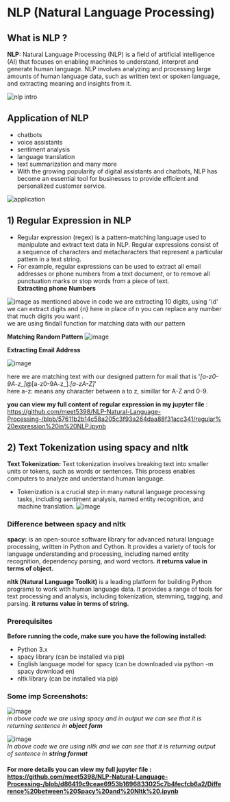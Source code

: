 # NLP (Natural Language Processing) 
## What is NLP ? 
  **NLP:**  Natural Language Processing (NLP) is a field of artificial intelligence (AI) that focuses on enabling machines to understand, interpret and generate human language. NLP involves analyzing and processing large amounts of human language data, such as written text or spoken language, and extracting meaning and insights from it.
  
![nlp intro](https://user-images.githubusercontent.com/108387640/235370167-a1108686-e83d-48de-b9a5-dff0df160cfc.png)


## **Application of NLP**
* chatbots
* voice assistants
* sentiment analysis
* language translation
* text summarization and many more 
* With the growing popularity of digital assistants and chatbots, NLP has become an essential tool for businesses to provide efficient and personalized customer service.

![application](https://user-images.githubusercontent.com/108387640/235370203-6c3cb8c3-18e5-443b-b43d-f2111075c8ba.jpg)


## 1) **Regular Expression in NLP**
* Regular expression (regex) is a pattern-matching language used to manipulate and extract text data in NLP. Regular expressions consist of a sequence of characters and metacharacters that represent a particular pattern in a text string.
* For example, regular expressions can be used to extract all email addresses or phone numbers from a text document, or to remove all punctuation marks or stop words from a piece of text.<br>
**Extracting phone Numbers**

![image](https://user-images.githubusercontent.com/108387640/235370494-d71dc92b-e200-4504-8fb0-e4c71b83cc34.png)
as mentioned above in code we are extracting 10 digits, using '\d' we can extract digits and {n} here in place of n you can replace any number that much digits you want .<br>
we are using findall function for matching data with our pattern

**Matching Random Pattern**
![image](https://user-images.githubusercontent.com/108387640/235370776-8d39fa89-d890-4697-9754-0ba5f7de38f8.png)

**Extracting Email Address**

![image](https://user-images.githubusercontent.com/108387640/235371584-c403348a-d2d5-42bd-9d71-bf7c7c29757b.png)


here we are matching text with our designed pattern for mail that is '*[a-z0-9A-z_]*@[a-z0-9A-z_]*\.[a-zA-Z]*' <br> here a-z: means any character between a to z, simillar for A-Z and 0-9.<br>


**you can view my full content of regular expression in my jupyter file** : <br> https://github.com/meet5398/NLP-Natural-Language-Processing-/blob/57611b2b14c58a205c3f93a264daa88f31acc341/regular%20expression%20in%20NLP.ipynb

## 2) **Text Tokenization using spacy and nltk**
**Text Tokenization:** Text tokenization involves breaking text into smaller units or tokens, such as words or sentences. This process enables computers to analyze and understand human language. 
* Tokenization is a crucial step in many natural language processing tasks, including sentiment analysis, named entity recognition, and machine translation.
![image](https://user-images.githubusercontent.com/108387640/236672881-7bfc98b6-163e-4d26-943a-e085fc34492f.png)

### Difference between spacy and nltk
**spacy:** is an open-source software library for advanced natural language processing, written in Python and Cython. It provides a variety of tools for language understanding and processing, including named entity recognition, dependency parsing, and word vectors. **it returns value in terms of object.**<br>

**nltk (Natural Language Toolkit)** is a leading platform for building Python programs to work with human language data. It provides a range of tools for text processing and analysis, including tokenization, stemming, tagging, and parsing. **it returns value in terms of string.**

### Prerequisites
**Before running the code, make sure you have the following installed:**
* Python 3.x
* spacy library (can be installed via pip)
* English language model for spacy (can be downloaded via python -m spacy download en)
* nltk library (can be installed via pip)

### Some imp Screenshots:
![image](https://user-images.githubusercontent.com/108387640/236673197-be8d172b-a3e2-4a4e-a3bc-450d57a5cc7b.png)
 <br>
_in above code we are using spacy and in output we can see that it is returning sentence in **object form**_

![image](https://user-images.githubusercontent.com/108387640/236673289-9a3329ca-6864-4e12-a05d-3900353ecc98.png)<br>
_In above code we are using nltk and we can see that it is returning output of sentence in **string format**_

#### For more details you can view my full jupyter file : https://github.com/meet5398/NLP-Natural-Language-Processing-/blob/d86419c9ceae6953b1696833025c7b4fecfcb6a2/Difference%20between%20Spacy%20and%20Nltk%20.ipynb
